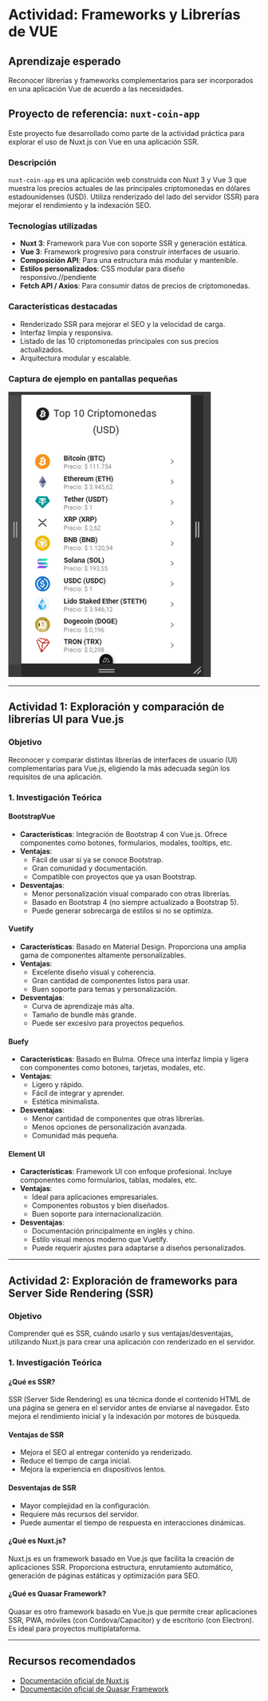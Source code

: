 # Actividad: Frameworks y Librerías de VUE

## Aprendizaje esperado
Reconocer librerías y frameworks complementarios para ser incorporados en una aplicación Vue de acuerdo a las necesidades.

## Proyecto de referencia: `nuxt-coin-app`

Este proyecto fue desarrollado como parte de la actividad práctica para explorar el uso de Nuxt.js con Vue en una aplicación SSR.

### Descripción
`nuxt-coin-app` es una aplicación web construida con Nuxt 3 y Vue 3 que muestra los precios actuales de las principales criptomonedas en dólares estadounidenses (USD). Utiliza renderizado del lado del servidor (SSR) para mejorar el rendimiento y la indexación SEO.

### Tecnologías utilizadas
- **Nuxt 3**: Framework para Vue con soporte SSR y generación estática.
- **Vue 3**: Framework progresivo para construir interfaces de usuario.
- **Composición API**: Para una estructura más modular y mantenible.
- **Estilos personalizados**: CSS modular para diseño responsivo.//pendiente
- **Fetch API / Axios**: Para consumir datos de precios de criptomonedas.

### Características destacadas
- Renderizado SSR para mejorar el SEO y la velocidad de carga.
- Interfaz limpia y responsiva.
- Listado de las 10 criptomonedas principales con sus precios actualizados.
- Arquitectura modular y escalable.

### Captura de ejemplo en pantallas pequeñas
![Captura en modo pantalla pequeña de aplicación con el top 10 de Criptomonedas](image.png)


---

## Actividad 1: Exploración y comparación de librerías UI para Vue.js

### Objetivo
Reconocer y comparar distintas librerías de interfaces de usuario (UI) complementarias para Vue.js, eligiendo la más adecuada según los requisitos de una aplicación.

### 1. Investigación Teórica

#### BootstrapVue
- **Características**: Integración de Bootstrap 4 con Vue.js. Ofrece componentes como botones, formularios, modales, tooltips, etc.
- **Ventajas**:
  - Fácil de usar si ya se conoce Bootstrap.
  - Gran comunidad y documentación.
  - Compatible con proyectos que ya usan Bootstrap.
- **Desventajas**:
  - Menor personalización visual comparado con otras librerías.
  - Basado en Bootstrap 4 (no siempre actualizado a Bootstrap 5).
  - Puede generar sobrecarga de estilos si no se optimiza.

#### Vuetify
- **Características**: Basado en Material Design. Proporciona una amplia gama de componentes altamente personalizables.
- **Ventajas**:
  - Excelente diseño visual y coherencia.
  - Gran cantidad de componentes listos para usar.
  - Buen soporte para temas y personalización.
- **Desventajas**:
  - Curva de aprendizaje más alta.
  - Tamaño de bundle más grande.
  - Puede ser excesivo para proyectos pequeños.

#### Buefy
- **Características**: Basado en Bulma. Ofrece una interfaz limpia y ligera con componentes como botones, tarjetas, modales, etc.
- **Ventajas**:
  - Ligero y rápido.
  - Fácil de integrar y aprender.
  - Estética minimalista.
- **Desventajas**:
  - Menor cantidad de componentes que otras librerías.
  - Menos opciones de personalización avanzada.
  - Comunidad más pequeña.

#### Element UI
- **Características**: Framework UI con enfoque profesional. Incluye componentes como formularios, tablas, modales, etc.
- **Ventajas**:
  - Ideal para aplicaciones empresariales.
  - Componentes robustos y bien diseñados.
  - Buen soporte para internacionalización.
- **Desventajas**:
  - Documentación principalmente en inglés y chino.
  - Estilo visual menos moderno que Vuetify.
  - Puede requerir ajustes para adaptarse a diseños personalizados.

---

## Actividad 2: Exploración de frameworks para Server Side Rendering (SSR)

### Objetivo
Comprender qué es SSR, cuándo usarlo y sus ventajas/desventajas, utilizando Nuxt.js para crear una aplicación con renderizado en el servidor.

### 1. Investigación Teórica

#### ¿Qué es SSR?
SSR (Server Side Rendering) es una técnica donde el contenido HTML de una página se genera en el servidor antes de enviarse al navegador. Esto mejora el rendimiento inicial y la indexación por motores de búsqueda.

#### Ventajas de SSR
- Mejora el SEO al entregar contenido ya renderizado.
- Reduce el tiempo de carga inicial.
- Mejora la experiencia en dispositivos lentos.

#### Desventajas de SSR
- Mayor complejidad en la configuración.
- Requiere más recursos del servidor.
- Puede aumentar el tiempo de respuesta en interacciones dinámicas.

#### ¿Qué es Nuxt.js?
Nuxt.js es un framework basado en Vue.js que facilita la creación de aplicaciones SSR. Proporciona estructura, enrutamiento automático, generación de páginas estáticas y optimización para SEO.

#### ¿Qué es Quasar Framework?
Quasar es otro framework basado en Vue.js que permite crear aplicaciones SSR, PWA, móviles (con Cordova/Capacitor) y de escritorio (con Electron). Es ideal para proyectos multiplataforma.

---

## Recursos recomendados
- [Documentación oficial de Nuxt.js](https://nuxt.com/docs)
- [Documentación oficial de Quasar Framework](https://quasar.dev)
